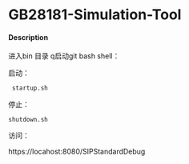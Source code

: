 # GB28181-Simulation-Tool

#### Description

进入bin 目录 q启动git bash shell：

启动：

~~~bash
 startup.sh
~~~

停止：

~~~
shutdown.sh
~~~

访问：

https://locahost:8080/SIPStandardDebug